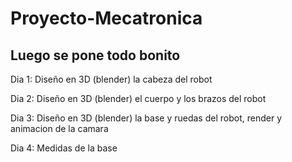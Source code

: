 # Proyecto-Mecatronica
## Luego se pone todo bonito

Dia 1: Diseño en 3D (blender) la cabeza del robot

Dia 2: Diseño en 3D (blender) el cuerpo y los brazos del robot

Dia 3: Diseño en 3D (blender) la base y ruedas del robot, render y animacion de la camara

Dia 4: Medidas de la base
